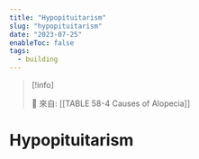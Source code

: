 ```yaml
---
title: "Hypopituitarism"
slug: "hypopituitarism"
date: "2023-07-25"
enableToc: false
tags:
  - building
---
```


> [!info]
>
> 🌱 來自: [[TABLE 58-4 Causes of Alopecia]]

# Hypopituitarism


